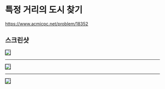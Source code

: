 # 특정 거리의 도시 찾기
https://www.acmicpc.net/problem/18352

## 스크린샷
<img src="https://media.giphy.com/media/v1.Y2lkPTc5MGI3NjExcWdhdWNuem42MHF3anNvY3h3bnE0ZXJzYWN0cGlwbWt2cHprdTZiYyZlcD12MV9pbnRlcm5hbF9naWZfYnlfaWQmY3Q9Zw/MXriX1xpdgSNWu6iC6/giphy.gif" style="border: 1px solid black;">
<hr>
<img src="https://media.giphy.com/media/v1.Y2lkPTc5MGI3NjExbmZoNGFydXlpNThuN2tybGZvN2c4NW9zdGR1dnRqd3Z6bjJpZG5kcSZlcD12MV9pbnRlcm5hbF9naWZfYnlfaWQmY3Q9Zw/zP1EQCdqfPYVdk3Y2N/giphy.gif" style="border: 1px solid black;">
<hr>
<img src="https://media.giphy.com/media/v1.Y2lkPTc5MGI3NjExMndsc2c3bXljbG5qNDBuMW9lcGt0a2pxamZyYmloODFvazczcnd6NCZlcD12MV9pbnRlcm5hbF9naWZfYnlfaWQmY3Q9Zw/EIa4VqxVIZEJqgw1ex/giphy.gif" style="border: 1px solid black;">

